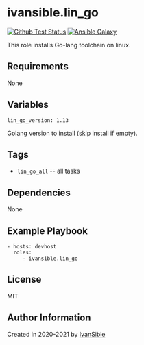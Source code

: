 # ivansible.lin_go

[![Github Test Status](https://github.com/ivansible/lin-go/workflows/test/badge.svg?branch=master)](https://github.com/ivansible/lin-go/actions)
[![Ansible Galaxy](https://img.shields.io/badge/galaxy-ivansible.lin__go-68a.svg?style=flat)](https://galaxy.ansible.com/ivansible/lin_go/)

This role installs Go-lang toolchain on linux.


## Requirements

None


## Variables

    lin_go_version: 1.13

Golang version to install (skip install if empty).


## Tags

- `lin_go_all` -- all tasks


## Dependencies

None


## Example Playbook

    - hosts: devhost
      roles:
         - ivansible.lin_go


## License

MIT


## Author Information

Created in 2020-2021 by [IvanSible](https://github.com/ivansible)
